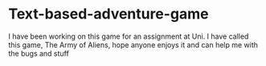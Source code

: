 # Text-based-adventure-game
I have been working on this game for an assignment at Uni. I have called this game, The Army of Aliens, hope anyone enjoys it and can help me with the bugs and stuff
